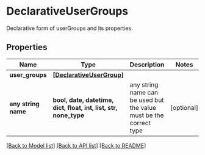 # DeclarativeUserGroups

Declarative form of userGroups and its properties.

## Properties
Name | Type | Description | Notes
------------ | ------------- | ------------- | -------------
**user_groups** | [**[DeclarativeUserGroup]**](DeclarativeUserGroup.md) |  | 
**any string name** | **bool, date, datetime, dict, float, int, list, str, none_type** | any string name can be used but the value must be the correct type | [optional]

[[Back to Model list]](../README.md#documentation-for-models) [[Back to API list]](../README.md#documentation-for-api-endpoints) [[Back to README]](../README.md)


